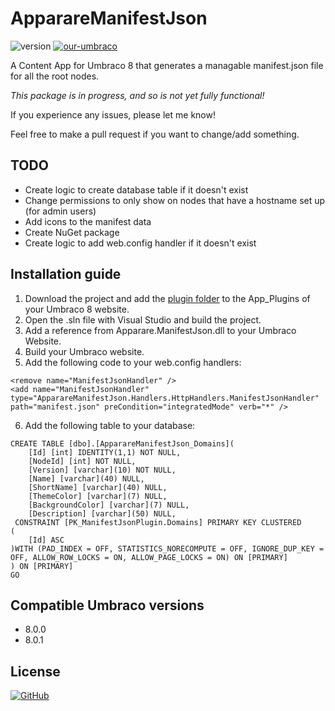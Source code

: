 # ApparareManifestJson
![version](https://img.shields.io/badge/version-1.0.0--alpha-blue.svg)
[![our-umbraco](https://img.shields.io/badge/our-umbraco-%23ef7d00.svg)](https://our.umbraco.com/packages/backoffice-extensions/apparare-manifest-json/)



A Content App for Umbraco 8 that generates a managable manifest.json file for all the root nodes.

*This package is in progress, and so is not yet fully functional!*

If you experience any issues, please let me know!

Feel free to make a pull request if you want to change/add something.

## TODO
- Create logic to create database table if it doesn't exist
- Change permissions to only show on nodes that have a hostname set up (for admin users)
- Add icons to the manifest data
- Create NuGet package
- Create logic to add web.config handler if it doesn't exist

## Installation guide
1. Download the project and add the [plugin folder](https://github.com/koenvanras/ApparareManifestJson/tree/master/App_Plugins/ApparareManifestJson) to the App_Plugins of your Umbraco 8 website.
2. Open the .sln file with Visual Studio and build the project.
3. Add a reference from Apparare.ManifestJson.dll to your Umbraco Website.
4. Build your Umbraco website.
5. Add the following code to your web.config handlers:
```
<remove name="ManifestJsonHandler" />
<add name="ManifestJsonHandler" type="ApparareManifestJson.Handlers.HttpHandlers.ManifestJsonHandler" path="manifest.json" preCondition="integratedMode" verb="*" />
```
6. Add the following table to your database:
```
CREATE TABLE [dbo].[ApparareManifestJson_Domains](
	[Id] [int] IDENTITY(1,1) NOT NULL,
	[NodeId] [int] NOT NULL,
	[Version] [varchar](10) NOT NULL,
	[Name] [varchar](40) NULL,
	[ShortName] [varchar](40) NULL,
	[ThemeColor] [varchar](7) NULL,
	[BackgroundColor] [varchar](7) NULL,
	[Description] [varchar](50) NULL,
 CONSTRAINT [PK_ManifestJsonPlugin.Domains] PRIMARY KEY CLUSTERED 
(
	[Id] ASC
)WITH (PAD_INDEX = OFF, STATISTICS_NORECOMPUTE = OFF, IGNORE_DUP_KEY = OFF, ALLOW_ROW_LOCKS = ON, ALLOW_PAGE_LOCKS = ON) ON [PRIMARY]
) ON [PRIMARY]
GO
```

## Compatible Umbraco versions
- 8.0.0
- 8.0.1


## License
[![GitHub](https://img.shields.io/github/license/koenvanras/ApparareManifestJson.svg)](https://github.com/koenvanras/ApparareManifestJson/blob/master/LICENSE)
